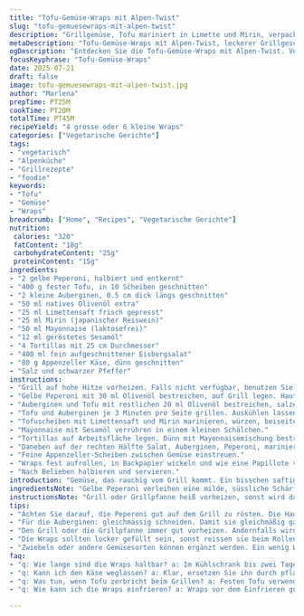 ```yaml
---
title: "Tofu-Gemüse-Wraps mit Alpen-Twist"
slug: "tofu-gemuesewraps-mit-alpen-twist"
description: "Grillgemüse, Tofu mariniert in Limette und Mirin, verpackt in Tortillas mit einer Creme aus Mayonnaise und geröstetem Sesamöl. Ersatz von roten Peperoni durch gelbe, dazu Auberginen statt Zucchetti. Alpenkäse: feine Scheiben Appenzeller in die Füllung eingearbeitet. Einfache Zubereitung über Grill oder Grillpfanne. Frischer Salat sorgt für Crunch. Rezept für 4-6 Portionen, vegetarisch, frei von Nüssen und ohne Milchprodukte (Mayonnaise laktosefrei). Traditionelle Schweizer Zutaten bringen Aromatik und Charakter."
metaDescription: "Tofu-Gemüse-Wraps mit Alpen-Twist, leckerer Grillgeschmack mit frischen Zutaten aus der Schweiz."
ogDescription: "Entdecken Sie die Tofu-Gemüse-Wraps mit Alpen-Twist. Vegetarisch, gesund und voller Geschmack."
focusKeyphrase: "Tofu-Gemüse-Wraps"
date: 2025-07-21
draft: false
image: tofu-gemuesewraps-mit-alpen-twist.jpg
author: "Marlena"
prepTime: PT25M
cookTime: PT20M
totalTime: PT45M
recipeYield: "4 grosse oder 6 kleine Wraps"
categories: ["Vegetarische Gerichte"]
tags:
- "vegetarisch"
- "Alpenküche"
- "Grillrezepte"
- "foodie"
keywords:
- "Tofu"
- "Gemüse"
- "Wraps"
breadcrumb: ["Home", "Recipes", "Vegetarische Gerichte"]
nutrition: 
 calories: "320"
 fatContent: "18g"
 carbohydrateContent: "25g"
 proteinContent: "15g"
ingredients:
- "2 gelbe Peperoni, halbiert und entkernt"
- "400 g fester Tofu, in 10 Scheiben geschnitten"
- "2 kleine Auberginen, 0.5 cm dick längs geschnitten"
- "50 ml natives Olivenöl extra"
- "25 ml Limettensaft frisch gepresst"
- "25 ml Mirin (japanischer Reiswein)"
- "50 ml Mayonnaise (laktosefrei)"
- "12 ml geröstetes Sesamöl"
- "4 Tortillas mit 25 cm Durchmesser"
- "400 ml fein aufgeschnittener Eisbergsalat"
- "80 g Appenzeller Käse, dünn geschnitten"
- "Salz und schwarzer Pfeffer"
instructions:
- "Grill auf hohe Hitze vorheizen. Falls nicht verfügbar, benutzen Sie eine Grillpfanne."
- "Gelbe Peperoni mit 30 ml Olivenöl bestreichen, auf Grill legen. Hautseite solange grillen bis schwarze Blasen entstehen. In einen luftdichten Behälter geben, 10 Minuten ausdämpfen lassen, dann Haut entfernen. Kühlschrank."
- "Auberginen und Tofu mit restlichen 20 ml Olivenöl bestreichen, salzen und pfeffern."
- "Tofu und Auberginen je 3 Minuten pro Seite grillen. Auskühlen lassen."
- "Tofuscheiben mit Limettensaft und Mirin marinieren, würzen, beiseite stellen."
- "Mayonnaise mit Sesamöl verrühren in einem kleinen Schälchen."
- "Tortillas auf Arbeitsfläche legen. Dünn mit Mayonnaisemischung bestreichen."
- "Daneben auf der rechten Hälfte Salat, Auberginen, Peperoni, marinierten Tofu legen."
- "Feine Appenzeller-Scheiben zwischen Gemüse einstreuen."
- "Wraps fest aufrollen, in Backpapier wickeln und wie eine Papillote verschliessen."
- "Nach Belieben halbieren und servieren."
introduction: "Gemüse, das rauchig vom Grill kommt. Ein bisschen saftig, gebräunt, fast roh. Dazu fester Tofu, mariniert mit Säure und leicht süsslichem Mirin. Schweizer Bergwelt im Geschmack durch schmelzenden Appenzeller, der nicht überdeckt. Tortilla als Hülle, praktisch und rustikal. So ein Essen schreit nach Sonntags Picknick, Alpenurlaub, frischer Bergluft. Schnell gemacht, wenig Schnickschnack. Vegan war gestern, heute mit Milchprodukt aus Alp-Käserei, hier trifft Japan auf Schweiz. Einfach, farbig, nahrhaft. Etwas Sesamöl macht den Unterschied, bringt Tiefe, leichte Nuss. In Wrapform zum Mitnehmen, Essen beim Wandern oder am Seeufer. Jeder Biss ein kleines Abenteuer."
ingredientsNote: "Gelbe Peperoni verleihen eine milde, süssliche Schärfe, weniger dominant als rote. Auberginen bringen samtige Textur, stärken die rustikale Note. Wichtig, fester Tofu wird empfohlen, damit er beim Grillen nicht zerfällt. Appenzeller-Käse bringt alpine Schärfe und Cremigkeit, wenn Sie ein komplett veganes Essen suchen, ersetzten Sie ihn durch ein pflanzliches Äquivalent oder verzichten. Limettensaft sorgt für Frische, Mirin gibt Tiefe und eine leichte Süße, die den Käse und das Gemüse abrundet. Sesamöl vor dem Servieren unter die Mayonnaise mischen für eine dezente, geröstete Note. Eisbergsalat sorgt für knackigen Kontrast, sorgt für Frische und Textur. Olivenöl extra vergine hält alles saftig und verbessert die Grillbarkeit. Tortillas mit 25 cm Durchmesser umschliessen die Füllung gut. Salz und Pfeffer essentiell, alpenfrisch, scharf."
instructionsNote: "Grill oder Grillpfanne heiß vorheizen, sonst wird das Gemüse nicht richtig gewürzt. Peperoni unbedingt an der Hautseite so lange grillen, bis schwarze Blasen erscheinen, sonst schmeckt es nicht authentisch. Haut nach dem Abdämpfen abziehen, das verbessert die Textur – keine Bitternoten. Auberginen und Tofu sollten ähnlich dick geschnitten sein für gleichmässiges Garen. Marinieren von Tofu in Limette und Mirin sorgt für Aromatik und verhindert trockene Textur. Mayonnaise mit Sesamöl sorgfältig mischen, sonst besteht Gefahr einer Ölabscheidung. Wraps locker befüllen, nicht zu voll, ansonsten reissen sie beim Rollen. Tight rollen, damit nichts rausfällt, Backpapier hilft beim Handling und Transport. Halbieren nur vor dem Servieren; so bleibt alles frisch. Abkühlzeiten bewusst einplanen, damit die Wraps nicht zu warm sind und Feuchtigkeit aufnehmen. Am besten ein paar Stunden vor Genuss vorbereiten im Kühlschrank."
tips:
- "Achten Sie darauf, die Peperoni gut auf dem Grill zu rösten. Die Haut sollte blasenwerfen. Das bringt den echten Grillgeschmack. Anschliessend dampfen lassen. Haut abziehen für eine bessere Textur. Sie können die Peperoni auch vor dem Grillen einlegen."
- "Für die Auberginen: gleichmässig schneiden. Damit sie gleichmäßig garen. Salzen vor dem Grillen hilft, Bitterstoffe zu ziehen. Tofu sollte fest und gut mariniert sein. Limette und Mirin anbringen für Aroma. Ein echtes Highlight."
- "Den Grill oder die Grillpfanne immer gut vorheizen. Andernfalls wird das Gemüse nicht lecker. Das Olivenöl sorgt für eine saftige Grillfläche. Semal nach dem Servieren dazugeben, für tiefen Geschmack. Es bringt auch eine nussige Note mit. Sehr wichtig."
- "Die Wraps sollten locker gefüllt sein, sonst reissen sie beim Rollen. Später am besten im Kühlschrank lagern. Halten Sie sie frisch bis der Moment kommt. Fixieren Sie den Wrap gut mit Backpapier. Das macht das Handling einfacher. Nein, nicht zu voll machen."
- "Zwiebeln oder andere Gemüsesorten können ergänzt werden. Ein wenig Würze, etwas Chili, Aromen verbessern alles. Experimentieren wird empfohlen. Die Möglichkeiten sind fast unendlich, UNI für Aromen. Bereiten Sie Wraps am besten innerhalb von Stunden vor dem Essen."
faq:
- "q: Wie lange sind die Wraps haltbar? a: Im Kühlschrank bis zwei Tage. Aber frisch am besten. Vorbereitung hilft den Geschmack."
- "q: Kann ich den Käse weglassen? a: Klar, ersetzen Sie ihn durch pflanzliche Produkte. Vegetarisch bleibt willkommen. Versuch deftig."
- "q: Was tun, wenn Tofu zerbricht beim Grillen? a: Festen Tofu verwenden. Werfen Sie den weichen weg. Marinade hilft, aber Struktur wichtig."
- "q: Wie kann ich die Wraps einfrieren? a: Wraps vor dem Einfrieren gut kühl lagern. Trennen mit Backpapier. Haltbar sind sie für einen Monat."

---
```

